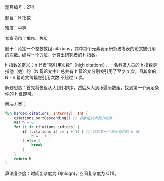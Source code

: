 题目编号：274

题目：H 指数

难度：中等

考察范围：排序、数组

题干：给定一个整数数组 citations，其中每个元素表示研究者发表的论文被引用的次数。编写一个方法，计算出研究者的 h 指数。

h 指数的定义：h 代表“高引用次数”（high citations），一名科研人员的 h 指数是指他（她）的（N 篇论文中）总共有 h 篇论文分别被引用了至少 h 次。且其余的 N - h 篇论文每篇被引用次数 不超过 h 次。

解题思路：首先将数组从大到小排序，然后从大到小遍历数组，找到第一个满足条件的 h 值即可。

解决方案：

```kotlin
fun hIndex(citations: IntArray): Int {
    citations.sortDescending() // 将数组从大到小排序
    var h = 0
    for (i in citations.indices) {
        if (citations[i] >= i + 1) { // 找到第一个满足条件的 h 值
            h = i + 1
        } else {
            break
        }
    }
    return h
}
```

算法复杂度：时间复杂度为 O(nlogn)，空间复杂度为 O(1)。